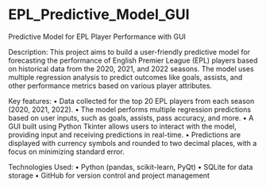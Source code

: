 # EPL_Predictive_Model_GUI
Predictive Model for EPL Player Performance with GUI


Description:
This project aims to build a user-friendly predictive model for forecasting the performance of English Premier League (EPL) players based on historical data from the 2020, 2021, and 2022 seasons. The model uses multiple regression analysis to predict outcomes like goals, assists, and other performance metrics based on various player attributes.

Key features:
	•	Data collected for the top 20 EPL players from each season (2020, 2021, 2022).
	•	The model performs multiple regression predictions based on user inputs, such as goals, assists, pass accuracy, and more.
	•	A GUI built using Python Tkinter allows users to interact with the model, providing input and receiving predictions in real-time.
	•	Predictions are displayed with currency symbols and rounded to two decimal places, with a focus on minimizing standard error.

Technologies Used:
	•	Python (pandas, scikit-learn, PyQt)
	•	SQLite for data storage
	•	GitHub for version control and project management
